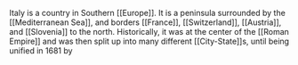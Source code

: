 Italy is a country in Southern [[Europe]]. It is a peninsula surrounded by the [[Mediterranean Sea]], and borders [[France]], [[Switzerland]], [[Austria]], and [[Slovenia]] to the north. Historically, it was at the center of the [[Roman Empire]] and was then split up into many different [[City-State]]s, until being unified in 1681 by 